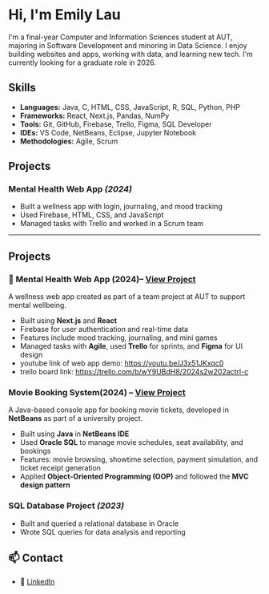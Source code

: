 # Hi, I'm Emily Lau

I'm a final-year Computer and Information Sciences student at AUT, majoring in Software Development and minoring in Data Science. I enjoy building websites and apps, working with data, and learning new tech. I'm currently looking for a graduate role in 2026.


## Skills

- **Languages:** Java, C, HTML, CSS, JavaScript, R, SQL, Python, PHP  
- **Frameworks:** React, Next.js, Pandas, NumPy  
- **Tools:** Git, GitHub, Firebase, Trello, Figma, SQL Developer  
- **IDEs:** VS Code, NetBeans, Eclipse, Jupyter Notebook  
- **Methodologies:** Agile, Scrum

## Projects

### Mental Health Web App *(2024)*
- Built a wellness app with login, journaling, and mood tracking  
- Used Firebase, HTML, CSS, and JavaScript  
- Managed tasks with Trello and worked in a Scrum team

---

##  Projects

### 📱 Mental Health Web App (2024)– [View Project](https://github.com/emilyylauu/comp602-ctrlc)
A wellness web app created as part of a team project at AUT to support mental wellbeing.

- Built using **Next.js** and **React**
- Firebase for user authentication and real-time data
- Features include mood tracking, journaling, and mini games
- Managed tasks with **Agile**, used **Trello** for sprints, and **Figma** for UI design
- youtube link of web app demo: https://youtu.be/J3x51JKxqc0
- trello board link: https://trello.com/b/wY9UBdH8/2024s2w202actrl-c 


###  Movie Booking System(2024) – [View Project](https://github.com/emilyylauu/ProjectTwo)
A Java-based console app for booking movie tickets, developed in **NetBeans** as part of a university project.

- Built using **Java** in **NetBeans IDE**
- Used **Oracle SQL** to manage movie schedules, seat availability, and bookings
- Features: movie browsing, showtime selection, payment simulation, and ticket receipt generation
- Applied **Object-Oriented Programming (OOP)** and followed the **MVC design pattern**


### SQL Database Project *(2023)*
- Built and queried a relational database in Oracle  
- Wrote SQL queries for data analysis and reporting

## 📫 Contact
- 🔗 [LinkedIn](https://linkedin.com/in/emily-lau-747763304)
